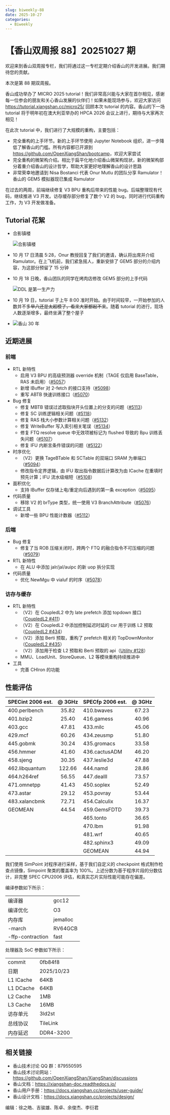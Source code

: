 ```yaml
---
slug: biweekly-88
date: 2025-10-27
categories:
  - Biweekly
---
```


# 【香山双周报 88】20251027 期

欢迎来到香山双周报专栏，我们将通过这一专栏定期介绍香山的开发进展。我们期待您的贡献。

本次是第 88 期双周报。

香山成功举办了 MICRO 2025 tutorial！我们非常高兴能与大家在首尔相见，感谢每一位参会的朋友和关心香山发展的伙伴们！如果未能现场参与，欢迎大家访问 <https://tutorial.xiangshan.cc/micro25/> 回顾本次 tutorial 的内容。香山的下一场 tutorial 将于明年初在澳大利亚举办的 HPCA 2026 会议上进行，期待与大家再次相见！

在此次 tutorial 中，我们进行了大规模的重构，主要包括：

- 完全重构的上手环节。新的上手环节使用 Jupyter Notebook 组织，进一步降低了解香山的门槛。所有内容都已开源到 <https://github.com/OpenXiangShan/bootcamp>，欢迎大家尝试
- 完全重构的微架构介绍。相比于扁平化地介绍香山微架构现状，新的微架构部分着重介绍香山的设计哲学，帮助大家更好地理解香山的设计思路
- 非常荣幸地邀请到 Nisa Bostanci 代表 Onur Mutlu 的团队分享 Ramulator！香山的 GEM5 模拟器现已集成 Ramulator

在过去的两周，前端继续修复 V3 BPU 重构后带来的性能 bug。后端整理现有代码，继续推进 V3 开发。访存缓存部分修复了数个 V2 的 bug，同时进行代码重构工作，为 V3 开发做准备。

<!-- more -->

## Tutorial 花絮
- 合影镇楼

  ![合影镇楼](./figs/micro2025-tutorial/group-photo.png)
- 10 月 17 日清晨 5:28，Onur 教授回复了我们的邀请，确认将出席并介绍 Ramulator。在上飞机前，我们紧急摇人，重新安排了 GEM5 部分的介绍内容，为这部分预留了 15 分钟
- 10 月 18 日晚，香山团队的同学在烤肉店修改 GEM5 部分的上手代码

  ![DDL 是第一生产力](./figs/micro2025-tutorial/ddl.png)
- 10 月 19 日，tutorial 于上午 8:00 准时开始。由于时间较早，一开始参加的人数并不多~~早八还是太超模了，看来大家都起不来~~。随着 tutorial 的进行，现场人数逐渐增多，最终坐满了整个屋子
- ![香山 30 年](./figs/micro2025-tutorial/xiangshan-30years.png)

## 近期进展

### 前端

- RTL 新特性
  - 启用 V3 BPU 的高级预测器 override 机制（TAGE 仅启用 BaseTable，RAS 未启用）（[#5057](https://github.com/OpenXiangShan/XiangShan/pull/5057)）
  - 新增 IBuffer 对 2-fetch 的接口支持（[#5098](https://github.com/OpenXiangShan/XiangShan/pull/5098)）
  - 重写 ABTB 快速训练接口（[#5070](https://github.com/OpenXiangShan/XiangShan/pull/5070)）
- Bug 修复
  - 修复 MBTB 错误过滤取指块开头位置上的分支的问题（[#5113](https://github.com/OpenXiangShan/XiangShan/pull/5113)）
  - 修复 SC 训练逻辑相关问题（[#5118](https://github.com/OpenXiangShan/XiangShan/pull/5118)）
  - 修复 RAS 栈大小参数计算相关问题（[#5132](https://github.com/OpenXiangShan/XiangShan/pull/5132)）
  - 修复 WriteBuffer 写入索引相关笔误（[#5134](https://github.com/OpenXiangShan/XiangShan/pull/5134)）
  - 修复 FTQ resolve queue 中无效项被标记为 flushed 导致的 Bpu 训练丢失问题（[#5107](https://github.com/OpenXiangShan/XiangShan/pull/5107)）
  - 修复 IFU 内断言条件错误的问题（[#5122](https://github.com/OpenXiangShan/XiangShan/pull/5122)）
- 时序优化
  - （V2）更换 TageBTable 和 SCTable 的双端口 SRAM 为单端口（[#5094](https://github.com/OpenXiangShan/XiangShan/pull/5094)）
  - 修改指令定界逻辑，由 IFU 取出指令数据后计算改为由 ICache 在重填时预先计算；IFU 流水级缩短（[#5108](https://github.com/OpenXiangShan/XiangShan/pull/5108)）
- 面积优化
  - 支持 IBuffer 仅存储上电/重定向后遇到的第一条 exception（[#5095](https://github.com/OpenXiangShan/XiangShan/pull/5095)）
- 代码质量
  - 移除 V2 的 brType 类型，统一使用 V3 BranchAttribute（[#5076](https://github.com/OpenXiangShan/XiangShan/pull/5076)）
- 调试工具
  - 新增一些 BPU 性能计数器（[#5112](https://github.com/OpenXiangShan/XiangShan/pull/5112)）

### 后端

- Bug 修复
  - 修复了当 ROB 压缩关闭时，跨两个 FTQ 的融合指令不可压缩的问题（[#5079](https://github.com/OpenXiangShan/XiangShan/pull/5079)）
- RTL 新特性
  - 在 ALU 中添加 jalr/jal/auipc 的新 uop 拆分实现
- 代码质量
  - 优化 NewMgu 中 vialuf 的时序（[#5078](https://github.com/OpenXiangShan/XiangShan/pull/5078)）

### 访存与缓存

- RTL 新特性
  - （V2）在 CoupledL2 中为 late prefetch 添加 topdown 接口（[CoupledL2 #411](https://github.com/OpenXiangShan/CoupledL2/pull/411)）
  - （V2）在 CoupledL2 中添加控制延迟时延的 csr 用于训练 L2 预取（[CoupledL2 #434](https://github.com/OpenXiangShan/CoupledL2/pull/434)）
  - （V2）添加 Berti 预取，重构了 prefetch 相关的 TopDownMonitor（[CoupledL2 #435](https://github.com/OpenXiangShan/CoupledL2/pull/435)）
  - （V2）添加用于检查 L2 预取和 Berti 预取的 api（[Utility #128](https://github.com/OpenXiangShan/Utility/pull/128)）
  - MMU、LoadUnit、StoreQueue、L2 等模块重构持续推进中
- 工具
  - 完善 CHIron 的功能

## 性能评估

| SPECint 2006 est. | @ 3GHz | SPECfp 2006 est. | @ 3GHz |
| :---------------- | :----: | :--------------- | :----: |
| 400.perlbench     | 35.82  | 410.bwaves       | 67.23  |
| 401.bzip2         | 25.40  | 416.gamess       | 40.96  |
| 403.gcc           | 47.81  | 433.milc         | 45.06  |
| 429.mcf           | 60.26  | 434.zeusmp       | 51.80  |
| 445.gobmk         | 30.24  | 435.gromacs      | 33.58  |
| 456.hmmer         | 41.60  | 436.cactusADM    | 46.20  |
| 458.sjeng         | 30.35  | 437.leslie3d     | 47.88  |
| 462.libquantum    | 122.66 | 444.namd         | 28.86  |
| 464.h264ref       | 56.55  | 447.dealII       | 73.57  |
| 471.omnetpp       | 41.43  | 450.soplex       | 52.49  |
| 473.astar         | 29.12  | 453.povray       | 53.44  |
| 483.xalancbmk     | 72.71  | 454.Calculix     | 16.37  |
| GEOMEAN           | 44.54  | 459.GemsFDTD     | 39.73  |
|                   |        | 465.tonto        | 36.65  |
|                   |        | 470.lbm          | 91.98  |
|                   |        | 481.wrf          | 40.65  |
|                   |        | 482.sphinx3      | 49.09  |
|                   |        | GEOMEAN          | 44.94  |

我们使用 SimPoint 对程序进行采样，基于我们自定义的 checkpoint 格式制作检查点镜像，Simpoint 聚类的覆盖率为 100%。上述分数为基于程序片段的分数估计，非完整 SPEC CPU2006 评估，和真实芯片实际性能可能存在偏差。

编译参数如下所示：

|                  |          |
| ---------------- | -------- |
| 编译器           | gcc12    |
| 编译优化         | O3       |
| 内存库           | jemalloc |
| -march           | RV64GCB  |
| -ffp-contraction | fast     |

处理器及 SoC 参数如下所示：

|           |            |
| --------- | ---------- |
| commit    | 0fb84f8    |
| 日期      | 2025/10/23 |
| L1 ICache | 64KB       |
| L1 DCache | 64KB       |
| L2 Cache  | 1MB        |
| L3 Cache  | 16MB       |
| 访存单元  | 3ld2st     |
| 总线协议  | TileLink   |
| 内存延迟  | DDR4-3200  |

## 相关链接

- 香山技术讨论 QQ 群：879550595
- 香山技术讨论网站：<https://github.com/OpenXiangShan/XiangShan/discussions>
- 香山文档：<https://xiangshan-doc.readthedocs.io/>
- 香山用户手册：<https://docs.xiangshan.cc/projects/user-guide/>
- 香山设计文档：<https://docs.xiangshan.cc/projects/design/>

编辑：徐之皓、吉骏雄、陈卓、余俊杰、李衍君
